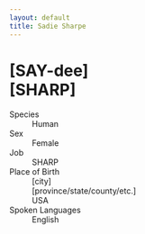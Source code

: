 ```yaml
---
layout: default
title: Sadie Sharpe
---
```

# [SAY-dee]<br>[SHARP]
<dl>
<dt>Species</dt>
<dd>Human</dd>
<dt>Sex</dt>
<dd>Female</dd>
<dt>Job</dt>
<dd>SHARP</dd>
<dt>Place of Birth</dt>
<dd>[city]</dd>
<dd>[province/state/county/etc.]</dd>
<dd>USA</dd>
<dt>Spoken Languages</dt>
<dd>English</dd>
</dl>